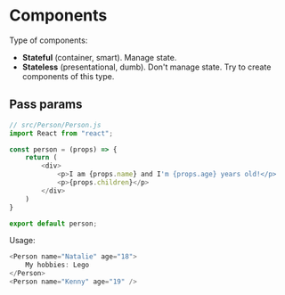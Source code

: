 # Components

Type of components:

- **Stateful** (container, smart). Manage state.
- **Stateless** (presentational, dumb). Don't manage state. Try to create components of this type.

## Pass params

```js
// src/Person/Person.js
import React from "react";

const person = (props) => {
    return (
        <div>
            <p>I am {props.name} and I'm {props.age} years old!</p>
            <p>{props.children}</p>
        </div>
    )
}

export default person;
```

Usage:

```js
<Person name="Natalie" age="18">
    My hobbies: Lego
</Person>
<Person name="Kenny" age="19" />
```
